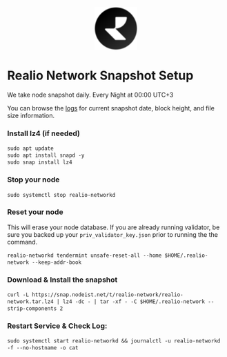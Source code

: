 <p align="center">
  <img height="100" height="auto" src="https://raw.githubusercontent.com/Nodeist/Kurulumlar/main/logos/realio.png">
</p>



# Realio Network Snapshot Setup
We take node snapshot daily.
Every Night at 00:00 UTC+3

You can browse the [logs](https://snap.nodeist.net/t/realio/log.txt) for current snapshot date, block height, and file size information.

### Install lz4 (if needed)
```
sudo apt update
sudo apt install snapd -y
sudo snap install lz4
```

### Stop your node
```
sudo systemctl stop realio-networkd
```

### Reset your node
This will erase your node database. If you are already running validator, be sure you backed up your `priv_validator_key.json` prior to running the the command.

```
realio-networkd tendermint unsafe-reset-all --home $HOME/.realio-network --keep-addr-book
```

### Download & Install the snapshot
```
curl -L https://snap.nodeist.net/t/realio-network/realio-network.tar.lz4 | lz4 -dc - | tar -xf - -C $HOME/.realio-network --strip-components 2
```

### Restart Service & Check Log:
```
sudo systemctl start realio-networkd && journalctl -u realio-networkd -f --no-hostname -o cat
```
